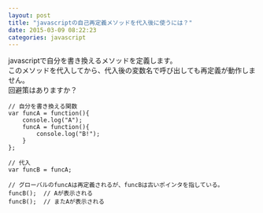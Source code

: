 ```yaml
---
layout: post
title: "javascriptの自己再定義メソッドを代入後に使うには？"
date: 2015-03-09 08:22:23
categories: javascript
---
```

<p>javascriptで自分を書き換えるメソッドを定義します。<br>
このメソッドを代入してから、代入後の変数名で呼び出しても再定義が動作しません。<br>
回避策はありますか？</p>

<pre><code>// 自分を書き換える関数
var funcA = function(){
    console.log("A");
    funcA = function(){
        console.log("B!");
    }
};

// 代入
var funcB = funcA;

// グローバルのfuncAは再定義されるが、funcBは古いポインタを指している。
funcB();  // Aが表示される
funcB();  // またAが表示される
</code></pre>
